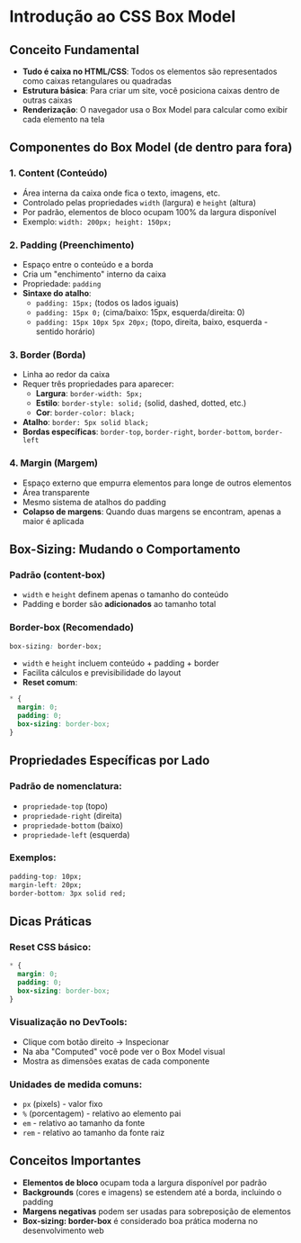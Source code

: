 # Introdução ao CSS Box Model

## Conceito Fundamental

- **Tudo é caixa no HTML/CSS**: Todos os elementos são representados como caixas retangulares ou quadradas
- **Estrutura básica**: Para criar um site, você posiciona caixas dentro de outras caixas
- **Renderização**: O navegador usa o Box Model para calcular como exibir cada elemento na tela

## Componentes do Box Model (de dentro para fora)

### 1. **Content (Conteúdo)**

- Área interna da caixa onde fica o texto, imagens, etc.
- Controlado pelas propriedades `width` (largura) e `height` (altura)
- Por padrão, elementos de bloco ocupam 100% da largura disponível
- Exemplo: `width: 200px; height: 150px;`

### 2. **Padding (Preenchimento)**

- Espaço entre o conteúdo e a borda
- Cria um "enchimento" interno da caixa
- Propriedade: `padding`
- **Sintaxe do atalho**:
  - `padding: 15px;` (todos os lados iguais)
  - `padding: 15px 0;` (cima/baixo: 15px, esquerda/direita: 0)
  - `padding: 15px 10px 5px 20px;` (topo, direita, baixo, esquerda - sentido horário)

### 3. **Border (Borda)**

- Linha ao redor da caixa
- Requer três propriedades para aparecer:
  - **Largura**: `border-width: 5px;`
  - **Estilo**: `border-style: solid;` (solid, dashed, dotted, etc.)
  - **Cor**: `border-color: black;`
- **Atalho**: `border: 5px solid black;`
- **Bordas específicas**: `border-top`, `border-right`, `border-bottom`, `border-left`

### 4. **Margin (Margem)**

- Espaço externo que empurra elementos para longe de outros elementos
- Área transparente
- Mesmo sistema de atalhos do padding
- **Colapso de margens**: Quando duas margens se encontram, apenas a maior é aplicada

## Box-Sizing: Mudando o Comportamento

### Padrão (content-box)

- `width` e `height` definem apenas o tamanho do conteúdo
- Padding e border são **adicionados** ao tamanho total

### Border-box (Recomendado)

```css
box-sizing: border-box;
```

- `width` e `height` incluem conteúdo + padding + border
- Facilita cálculos e previsibilidade do layout
- **Reset comum**:

```css
* {
  margin: 0;
  padding: 0;
  box-sizing: border-box;
}
```

## Propriedades Específicas por Lado

### Padrão de nomenclatura:

- `propriedade-top` (topo)
- `propriedade-right` (direita)
- `propriedade-bottom` (baixo)
- `propriedade-left` (esquerda)

### Exemplos:

```css
padding-top: 10px;
margin-left: 20px;
border-bottom: 3px solid red;
```

## Dicas Práticas

### Reset CSS básico:

```css
* {
  margin: 0;
  padding: 0;
  box-sizing: border-box;
}
```

### Visualização no DevTools:

- Clique com botão direito → Inspecionar
- Na aba "Computed" você pode ver o Box Model visual
- Mostra as dimensões exatas de cada componente

### Unidades de medida comuns:

- `px` (pixels) - valor fixo
- `%` (porcentagem) - relativo ao elemento pai
- `em` - relativo ao tamanho da fonte
- `rem` - relativo ao tamanho da fonte raiz

## Conceitos Importantes

- **Elementos de bloco** ocupam toda a largura disponível por padrão
- **Backgrounds** (cores e imagens) se estendem até a borda, incluindo o padding
- **Margens negativas** podem ser usadas para sobreposição de elementos
- **Box-sizing: border-box** é considerado boa prática moderna no desenvolvimento web
